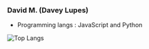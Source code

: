 ### David M. (Davey Lupes)

- Programming langs : JavaScript and Python

![Top Langs](https://github-readme-stats.vercel.app/api/top-langs/?username=daveylupes&size_weight=0.5&count_weight=0.5)
